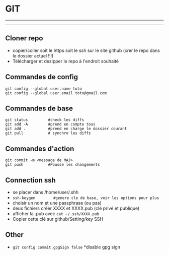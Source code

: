 # GIT
___
___
## Cloner repo
- copier/coller soit le https soit le ssh sur le site github (crer le repo dans le dossier actuel !!!)
- Télécharger et dezipper le repo à l'endroit souhaité

## Commandes de config

    git config --global user.name toto
    git config --global user.email toto@gmail.com

## Commandes de base
    git status	       #check les diffs
    git add -A	       #prend en compte tous
    git add .          #prend en charge le dossier courant
    git pull           # synchro les diffs

## Commandes d'action
    git commit -m <message de MAJ>
    git push 		   #Pousse les changements


## Connection ssh

- se placer dans /home/user/.shh
- `ssh-keygen        #genere cle de base, voir les options pour plus`
- choisir un nom et une passphrase (ou pas)
- deux fichiers créer XXXX et XXXX.pub (clé privé et publique)
- afficher la .pub avec `cat ~/.ssh/XXXX.pub`
- Copier cette clé sur github/Setting/key SSH

## Other

- `git config commit.gpgSign false` *disable gpg sign

